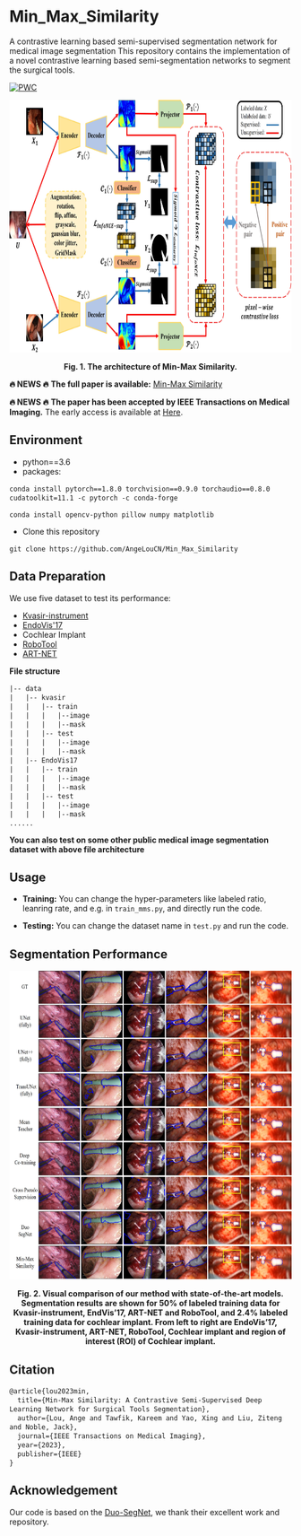 # Min_Max_Similarity
A contrastive learning based semi-supervised segmentation network for medical image segmentation
This repository contains the implementation of a novel contrastive learning based semi-segmentation networks to segment the surgical tools.

[![PWC](https://img.shields.io/endpoint.svg?url=https://paperswithcode.com/badge/min-max-similarity-a-contrastive-learning/semi-supervised-semantic-segmentation-on-33)](https://paperswithcode.com/sota/semi-supervised-semantic-segmentation-on-33?p=min-max-similarity-a-contrastive-learning)

<div align=center><img src="https://github.com/AngeLouCN/Min_Max_Similarity/blob/main/img/architecture.jpg" width="1000" height="450" alt="Result"/></div>
<p align="center"><b>Fig. 1. The architecture of Min-Max Similarity.</b></p>

**:fire: NEWS :fire:**
**The full paper is available:** [Min-Max Similarity](https://arxiv.org/abs/2203.15177)


**:fire: NEWS :fire:**
**The paper has been accepted by IEEE Transactions on Medical Imaging.** The early access is available at [Here](https://ieeexplore.ieee.org/document/10098633/keywords#keywords).

## Environment

- python==3.6
- packages:
```
conda install pytorch==1.8.0 torchvision==0.9.0 torchaudio==0.8.0 cudatoolkit=11.1 -c pytorch -c conda-forge
```
```
conda install opencv-python pillow numpy matplotlib
```
- Clone this repository
```
git clone https://github.com/AngeLouCN/Min_Max_Similarity
```
## Data Preparation

We use five dataset to test its performance:
- [Kvasir-instrument](https://datasets.simula.no/kvasir-instrument/)
- [EndoVis'17](https://endovissub2017-roboticinstrumentsegmentation.grand-challenge.org/)
- Cochlear Implant
- [RoboTool](https://www.synapse.org/#!Synapse:syn22427422)
- [ART-NET](https://github.com/kamruleee51/ART-Net)

**File structure**
```
|-- data
|   |-- kvasir
|   |   |-- train
|   |   |   |--image
|   |   |   |--mask
|   |   |-- test
|   |   |   |--image
|   |   |   |--mask
|   |-- EndoVis17
|   |   |-- train
|   |   |   |--image
|   |   |   |--mask
|   |   |-- test
|   |   |   |--image
|   |   |   |--mask
......
```

**You can also test on some other public medical image segmentation dataset with above file architecture**

## Usage

- **Training:**
You can change the hyper-parameters like labeled ratio, leanring rate, and e.g. in ```train_mms.py```, and directly run the code.

- **Testing:**
You can change the dataset name in ```test.py``` and run the code.

## Segmentation Performance
<div align=center><img src="https://github.com/AngeLouCN/Min_Max_Similarity/blob/main/img/seg_result.jpg" width="650" height="550" alt="Result"/></div>
<p align="center"><b>Fig. 2. Visual comparison of our method with state-of-the-art models. Segmentation results are shown for 50% of labeled training data for Kvasir-instrument, EndVis’17, ART-NET and RoboTool, and 2.4% labeled training data for cochlear implant. From left to right are EndoVis’17, Kvasir-instrument, ART-NET, RoboTool, Cochlear implant and region of interest (ROI) of Cochlear implant. </b></p>


## Citation
```
@article{lou2023min,
  title={Min-Max Similarity: A Contrastive Semi-Supervised Deep Learning Network for Surgical Tools Segmentation},
  author={Lou, Ange and Tawfik, Kareem and Yao, Xing and Liu, Ziteng and Noble, Jack},
  journal={IEEE Transactions on Medical Imaging},
  year={2023},
  publisher={IEEE}
}
```
## Acknowledgement
Our code is based on the [Duo-SegNet](https://github.com/himashi92/Duo-SegNet), we thank their excellent work and repository.
